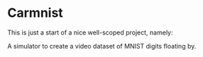 # Carmnist

This is just a start of a nice well-scoped project, namely:

A simulator to create a video dataset of MNIST digits floating by.
